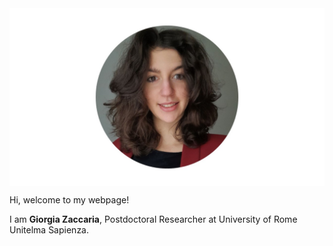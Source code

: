 
  <img src="ZacGithub.jpg" style="width:800px;" align="middle"/>

Hi, welcome to my webpage!

I am **Giorgia Zaccaria**, Postdoctoral Researcher at University of Rome Unitelma Sapienza.
